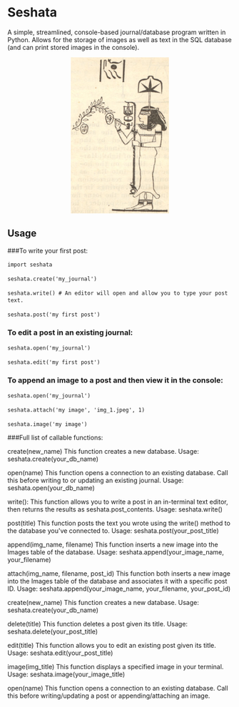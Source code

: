 # Seshata
A simple, streamlined, console-based journal/database program written in Python. Allows for the storage of images as well as text in the SQL database (and can print stored images in the console).

<p align="center">
<img src="https://raw.githubusercontent.com/ian-nai/seshata/main/seshata.jpg" height="350" width="220">
</p>

## Usage

###To write your first post:

```
import seshata

seshata.create('my_journal')

seshata.write() # An editor will open and allow you to type your post text.

seshata.post('my first post')

```

### To edit a post in an existing journal:

```
seshata.open('my_journal') 

seshata.edit('my first post')

```
### To append an image to a post and then view it in the console:

```
seshata.open('my_journal') 

seshata.attach('my image', 'img_1.jpeg', 1)

seshata.image('my image')

```
###Full list of callable functions:

create(new_name)
This function creates a new database. Usage: seshata.create(your_db_name)

open(name)
This function opens a connection to an existing database. Call this before writing to or updating
an existing journal. Usage: seshata.open(your_db_name)
       
write():
This function allows you to write a post in an in-terminal text editor, then returns the results as seshata.post_contents.
Usage: seshata.write()
        
post(title)
This function posts the text you wrote using the write() method to the database you've connected to.
Usage: seshata.post(your_post_title) 

append(img_name, filename)
This function inserts a new image into the Images table of the database.
Usage: seshata.append(your_image_name, your_filename)

attach(img_name, filename, post_id)
This function both inserts a new image into the Images table of the database and associates it with a specific post ID.
Usage: seshata.append(your_image_name, your_filename, your_post_id)

create(new_name)
This function creates a new database. Usage: seshata.create(your_db_name)

delete(title)
This function deletes a post given its title. Usage: seshata.delete(your_post_title)

edit(title)
This function allows you to edit an existing post given its title. Usage: seshata.edit(your_post_title)

image(img_title)
This function displays a specified image in your terminal. Usage: seshata.image(your_image_title)

open(name)
This function opens a connection to an existing database. Call this before writing/updating a post or appending/attaching an image.

